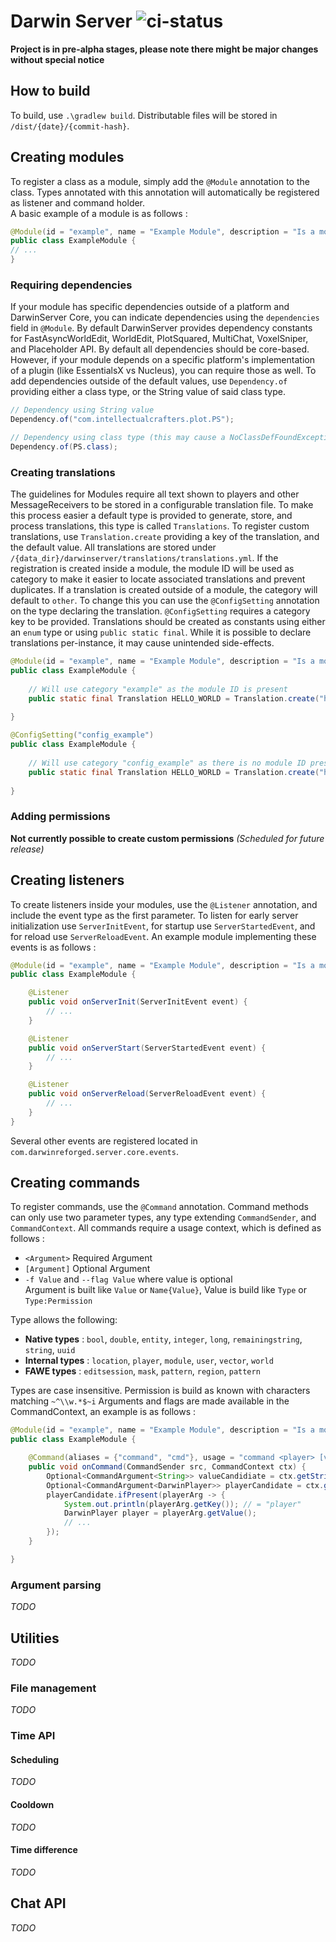 # Darwin Server ![ci-status](https://api.travis-ci.com/GuusLieben/DarwinServer.svg?branch=api-7.1-1.12.2)  
**Project is in pre-alpha stages, please note there might be major changes without special notice**

## How to build
To build, use ```.\gradlew build```. Distributable files will be stored in `/dist/{date}/{commit-hash}`.

## Creating modules
To register a class as a module, simply add the `@Module` annotation to the class. Types annotated with this annotation will automatically be registered as listener and command holder.  
A basic example of a module is as follows :
```java
@Module(id = "example", name = "Example Module", description = "Is a module", authors = "DeveloperMan")
public class ExampleModule {
// ...
}
```

### Requiring dependencies
If your module has specific dependencies outside of a platform and DarwinServer Core, you can indicate dependencies using the `dependencies` field in `@Module`.
By default DarwinServer provides dependency constants for FastAsyncWorldEdit, WorldEdit, PlotSquared, MultiChat, VoxelSniper, and Placeholder API.
By default all dependencies should be core-based. However, if your module depends on a specific platform's implementation of a plugin (like EssentialsX vs Nucleus), you can require those as well.
To add dependencies outside of the default values, use `Dependency.of` providing either a class type, or the String value of said class type.

```java
// Dependency using String value
Dependency.of("com.intellectualcrafters.plot.PS");

// Dependency using class type (this may cause a NoClassDefFoundException to throw, so only use this if you are prepared for that!)
Dependency.of(PS.class);
```

### Creating translations
The guidelines for Modules require all text shown to players and other MessageReceivers to be stored in a configurable translation file. To make this process easier a default type is provided to generate, store, and process translations, this type is called `Translations`.
To register custom translations, use `Translation.create` providing a key of the translation, and the default value. All translations are stored under `/{data_dir}/darwinserver/translations/translations.yml`. If the registration is created inside a module, the module ID will be used as category to make it easier to locate associated translations and prevent duplicates.
If a translation is created outside of a module, the category will default to `other`. To change this you can use the `@ConfigSetting` annotation on the type declaring the translation. `@ConfigSetting` requires a category key to be provided. Translations should be created as constants using either an `enum` type or using `public static final`. While it is possible to declare translations per-instance, it may cause unintended side-effects.

```java
@Module(id = "example", name = "Example Module", description = "Is a module", authors = "DeveloperMan")
public class ExampleModule {
    
    // Will use category "example" as the module ID is present
    public static final Translation HELLO_WORLD = Translation.create("hello_world", "Hello, world!");
    
}
```

```java
@ConfigSetting("config_example")
public class ExampleModule {
    
    // Will use category "config_example" as there is no module ID present, but @ConfigSetting declares a category
    public static final Translation HELLO_WORLD = Translation.create("hello_world", "Hello, world!");
    
}
```

### Adding permissions
**Not currently possible to create custom permissions** _(Scheduled for future release)_

## Creating listeners
To create listeners inside your modules, use the `@Listener` annotation, and include the event type as the first parameter.
To listen for early server initialization use `ServerInitEvent`, for startup use `ServerStartedEvent`, and for reload use `ServerReloadEvent`.
An example module implementing these events is as follows :
```java
@Module(id = "example", name = "Example Module", description = "Is a module", authors = "DeveloperMan")
public class ExampleModule {

    @Listener
    public void onServerInit(ServerInitEvent event) {
        // ...
    }

    @Listener
    public void onServerStart(ServerStartedEvent event) {
        // ...
    }

    @Listener
    public void onServerReload(ServerReloadEvent event) {
        // ...
    }    
}
```
Several other events are registered located in ``com.darwinreforged.server.core.events``.

## Creating commands
To register commands, use the `@Command` annotation. Command methods can only use two parameter types, any type extending `CommandSender`, and `CommandContext`. All commands require a usage context, which is defined as follows :
* `<Argument>` Required Argument
* `[Argument]` Optional Argument
* `-f Value` and `--flag Value` where value is optional  
Argument is built like `Value` or `Name{Value}`,
Value is build like `Type` or `Type:Permission`   

Type allows the following:
* **Native types** : `bool`, `double`, `entity`, `integer`, `long`, `remainingstring`, `string`, `uuid`
* **Internal types** : `location`, `player`, `module`, `user`, `vector`, `world`
* **FAWE types** : `editsession`, `mask`, `pattern`, `region`, `pattern`

Types are case insensitive. Permission is build as known with characters matching `~^\\w.*$~i` 
Arguments and flags are made available in the CommandContext, an example is as follows :
```java
@Module(id = "example", name = "Example Module", description = "Is a module", authors = "DeveloperMan")
public class ExampleModule {

    @Command(aliases = {"command", "cmd"}, usage = "command <player> [value]", desc = "Does something with the given player", context = "command <player{Player}> [value{String}]")
    public void onCommand(CommandSender src, CommandContext ctx) {
        Optional<CommandArgument<String>> valueCandidiate = ctx.getStringArgument("value");
        Optional<CommandArgument<DarwinPlayer>> playerCandidate = ctx.getArgument("player", DarwinPlayer.class);
        playerCandidate.ifPresent(playerArg -> {
            System.out.println(playerArg.getKey()); // = "player"
            DarwinPlayer player = playerArg.getValue();
            // ...
        });
    }

}
```

### Argument parsing
_TODO_

## Utilities
_TODO_

### File management
_TODO_

### Time API
#### Scheduling
_TODO_
#### Cooldown
_TODO_
#### Time difference
_TODO_

## Chat API
_TODO_

